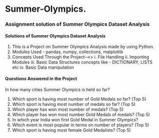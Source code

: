 # Summer-Olympics.
### Assignment solution of Summer Olympics Dataset Analysis
#### Solutions of Summer Olympics Dataset Analysis
1.  This is a Project on Summer Olympics Analysis made by using Python.
2.  Modules Used - pandas, numpy, collections, matplotlib
3.  Concepts Used Through the Project-->> i. File Handling ii. Importing Modules iii. Basic Data Structures concepts like - DICTIONARY, LISTS etc iv. Basic Data manipulation
#### Questions Answered in the Project
In how many cities Summer Olympics is held so far?
1.  Which sport is having most number of Gold Medals so far? (Top 5)
2.  Which sport is having most number of medals so far? (Top 5)
3.  Which player has won most number of medals? (Top 5)
4.  Which player has won most number Gold Medals of medals? (Top 5)
5.  In which year India won first Gold Medal in Summer Olympics?
6.  Which event is most popular in terms on number of players? (Top 5)
7.  Which sport is having most female Gold Medalists? (Top 5)
